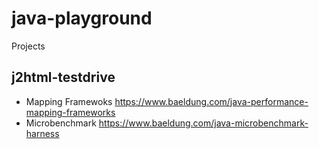 # java-playground

Projects
## j2html-testdrive


- Mapping Framewoks
https://www.baeldung.com/java-performance-mapping-frameworks
- Microbenchmark
https://www.baeldung.com/java-microbenchmark-harness
